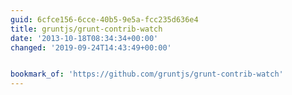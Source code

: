 ```yaml
---
guid: 6cfce156-6cce-40b5-9e5a-fcc235d636e4
title: gruntjs/grunt-contrib-watch
date: '2013-10-18T08:34:34+00:00'
changed: '2019-09-24T14:43:49+00:00'


bookmark_of: 'https://github.com/gruntjs/grunt-contrib-watch'
---
```




